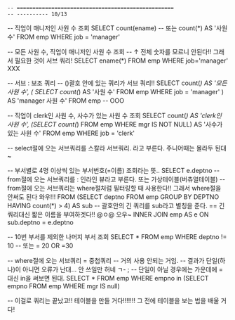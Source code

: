


	-- ==================================================
	-- ---------- 10/13
-- 직업이 매니저인 사원 수 조회
SELECT count(ename) -- 또는 count(*) AS '사원 수'
FROM emp 
WHERE job = 'manager'

-- 모든 사원 수, 직업이 매니저인 사원 수 조회 
-- ↑ 전체 숫자를 모르니 안된다!! 그래서 필요한 것이 서브 쿼리!
SELECT ename(*)
FROM emp
WHERE job='manager' XXX

-- 서브 : 보조 쿼리
-- ()괄호 안에 있는 쿼리가 서브 쿼리!!
SELECT 
	count(*) AS '모든 사원 수',
	(
	SELECT count(*) AS '사원 수' FROM emp WHERE job = 'manager'
	) AS 'manager 사원 수'
FROM emp -- OOO

-- 직업이 clerk인 사원 수, 사수가 있는 사원 수 조회
SELECT count(*) AS 'clerk인 사원 수',
(SELECT count(*) FROM emp WHERE mgr IS NOT NULL) AS '사수가 있는 사원 수'
FROM emp WHERE job = 'clerk' 

-- select절에 오는 서브쿼리를 스칼라 서브쿼리. 라고 부른다. 주니어때는 몰라두 된대~

 -- 부서별로 4명 이상씩 있는 부서번호(=이름) 조회라는 뜻..
SELECT 
	e.deptno
	-- from절에 오는 서브쿼리를 : 인라인 뷰라고 부른다. 또는 가상테이블(버츄얼테이블)
	-- from절에 오는 서브쿼리는 where절처럼 필터링할 때 사용한다!! 그래서 where절을 안써도 된다 와우!!!
FROM (SELECT deptno FROM emp GROUP BY DEPTNO HAVING count(*) > 4)
AS sub -- 괄호안의 긴 쿼리를 sub라고 별칭을 준다. == 긴 쿼리대신 짧은 이름을 부여하겟다!! @ㅇ@ 오우~
INNER JOIN emp AS e
ON sub.deptno = e.deptno
	
-- 10번 부서를 제외한 나머지 부서 조회
SELECT * 
FROM emp
WHERE deptno != 10 -- 또는 = 20 OR =30

-- where절에 오는 서브쿼리 = 중첩쿼리
-- 거의 사용 안되는 거임.
-- 결과가 단일(하나)이 아니면 오류가 난대... 안 쓰일만 허네 ㄱ- ;
-- 단일이 아닐 경우에는 가운데에 = 대신 in을 써보면 된대.
SELECT * FROM emp WHERE empno in (SELECT empno FROM emp WHERE mgr IS null)

-- 이걸로 쿼리는 끝났고!! 테이블을 만들 거다!!!!!!! 그 전에 테이블을 보는 법을 배울 거다!
